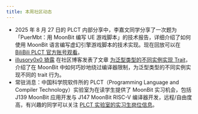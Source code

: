 ```yaml
---
title: 本周社区动态
---
```




- 2025 年 8 月 27 日的 PLCT 内部分享中，李嘉文同学分享了一次题为「PuerMbt：用 MoonBit 编写 UE 游戏脚本」的技术报告，详细介绍了如何使用 MoonBit 语言编写虚幻引擎游戏脚本的技术实现。现在回放可以在 [BiliBili PLCT 官方账号观看](https://www.bilibili.com/video/BV1eVhZzmEjd/)。
- [illusory0x0 猗露](https://github.com/illusory0x0) 在社区博客发表了文章 [为泛型类型的不同实例实现 Trait](https://moonbit.community/blog/trick/impl_trait_for_generic_type_with_different_instances.mbt)，介绍了在 MoonBit 中如何巧妙地绕过编译器限制，为泛型类型的不同实例实现不同的 trait 行为。
- 常驻消息：中国科学院软件所的 PLCT（Programming Language and Compiler Technology）实验室为在读学生提供了 MoonBit 实习机会，包括 J139 MoonBit 应用开发与 J147 MoonBit RISC-V 编译器开发，远程/自由度高，有兴趣的同学可以关注 [PLCT 实验室的实习生岗位信息](https://github.com/plctlab/weloveinterns/blob/master/open-internships.md)。
